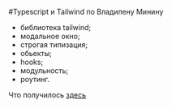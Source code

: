 #Typescript и Tailwind по Владилену Минину

- библиотека tailwind;
- модальное окно;
- строгая типизация;
- обьекты;
- hooks;
- модульность;
- роутинг.

Что получилось [здесь](https://ArtyomUsov.github.io/produkts)
